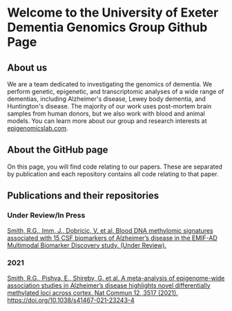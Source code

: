 # Welcome to the University of Exeter Dementia Genomics Group Github Page

## About us
We are a team dedicated to investigating the genomics of dementia. We perform genetic, epigenetic, and transcriptomic analyses of a wide range of dementias, including Alzheimer's disease, Lewey body dementia, and Huntington's disease. The majority of our work uses post-mortem brain samples from human donors, but we also work with blood and animal models. You can learn more about our group and research interests at <a href="http://epigenomicslab.com" target="_blank">epigenomicslab.com</a>.

## About the GitHub page
On this page, you will find code relating to our papers. These are separated by publication and each repository contains all code relating to that paper.

## Publications and their repositories

### Under Review/In Press
<a href="https://github.com/UoE-Dementia-Genomics/EMIF_Biomarkers_Methylation">Smith, R.G., Imm, J., Dobricic, V. et al. Blood DNA methylomic signatures associated with 15 CSF biomarkers of Alzheimer’s disease in the EMIF-AD Multimodal Biomarker Discovery study. (Under Review).</a>

### 2021
<a href= "https://github.com/UoE-Dementia-Genomics/Meta-analysis-Smith">Smith, R.G., Pishva, E., Shireby, G. et al. A meta-analysis of epigenome-wide association studies in Alzheimer’s disease highlights novel differentially methylated loci across cortex. Nat Commun 12, 3517 (2021). https://doi.org/10.1038/s41467-021-23243-4</a>
